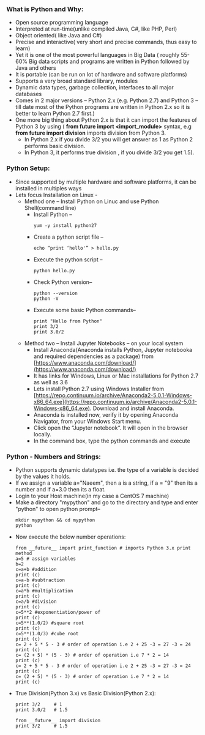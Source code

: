### What is Python and Why:
  * Open source programming language
  * Interpreted at run-time(unlike compiled Java, C#, like PHP, Perl)
  * Object oriented( like Java and C#)
  * Precise and interactive( very short and precise commands, thus easy to learn)
  * Yet it is one of the most powerful languages in Big Data ( roughly 55-60% Big data scripts and programs are written in Python followed by Java and others
  * It is portable (can be run on lot of hardware and software platforms)
  * Supports a very broad standard library, modules
  * Dynamic data types, garbage collection, interfaces to all major databases
  * Comes in 2 major versions – Python 2.x (e.g. Python 2.7) and Python 3 – till date most of the Python programs are written in Python 2.x so it is better to learn Python 2.7 first.)
  * One more big thing about Python 2.x is that it can import the features of Python 3 by using ( **from __future__ import <import_module>** syntax, e.g **from __future__ import division** imports division from Python 3. 
    * In Python 2.x if you divide 3/2 you will get answer as 1 as Python 2 performs basic division. 
    * In Python 3, it performs true division , if you divide 3/2 you get 1.5).
    
### Python Setup:
  * Since supported by multiple hardware and software platforms, it can be installed in multiples ways
  * Lets focus Installation on Linux - 
    * Method one – Install Python on Linuc and use Python Shell(command line)
      * Install Python – 
        ```
        yum -y install python27
        ```
      * Create a python script file – 
        ```
        echo “print ‘hello'” > hello.py
        ```
      * Execute the python script – 
        ```
        python hello.py
        ```
      * Check Python version– 
        ```
        python --version
        python -V
        ```  
      * Execute some basic Python commands– 
        ```
        print "Hello from Python"
        print 3/2
        print 3.0/2 
        ```  
    * Method two – Install Jupyter Notebooks – on your local system
      * Install Anaconda(Anaconda installs Python, Jupyter notebooka and required dependencies as a package) from [https://www.anaconda.com/download/](https://www.anaconda.com/download/)
      * It has links for Windows, Linux or Mac installations for Python 2.7 as well as 3.6
      * Lets install Python 2.7 using Windows Installer from [https://repo.continuum.io/archive/Anaconda2-5.0.1-Windows-x86_64.exe](https://repo.continuum.io/archive/Anaconda2-5.0.1-Windows-x86_64.exe). Download and install Anaconda.
      * Anaconda is installed now, verify it by opening Anaconda Navigator, from your Windows Start menu.
      * Click open the “Jupyter notebook“. It will open in the browser locally.
      * In the command box, type the python commands and execute
      
### Python - Numbers and Strings:
  * Python supports dynamic datatypes i.e. the type of a variable is decided by the values it holds.
  * If we assign a variable a="Naeem", then a is a string, if a = "9" then its a number and if a=3.0 then its a float.
  * Login to your Host machine(in my case a CentOS 7 machine)
  * Make a directory "mypython" and go to the directory and type and enter "python" to open python prompt– 
    ```
    mkdir mypython && cd mypython
    python
    ```
  * Now execute the below number operations:
    ```
    from __future__ import print_function # imports Python 3.x print method
    a=5 # assign variables
    b=2
    c=a+b #addition
    print (c)
    c=a-b #subtraction
    print (c)
    c=a*b #multiplication
    print (c)
    c=a/b #division
    print (c)
    c=5**2 #exponentiation/power of
    print (c)
    c=5**(1.0/2) #square root
    print (c)
    c=5**(1.0/3) #cube root
    print (c)
    c= 2 + 5 * 5 - 3 # order of operation i.e 2 + 25 -3 = 27 -3 = 24
    print (c)
    c= (2 + 5) * (5 - 3) # order of operation i.e 7 * 2 = 14
    print (c)
    c= 2 + 5 * 5 - 3 # order of operation i.e 2 + 25 -3 = 27 -3 = 24
    print (c)
    c= (2 + 5) * (5 - 3) # order of operation i.e 7 * 2 = 14
    print (c)
    ```
  * True Division(Python 3.x) vs Basic Division(Python 2.x):
    ```
    print 3/2     # 1
    print 3.0/2   # 1.5
    
    from __future__ import division
    print 3/2     # 1.5
    ```

